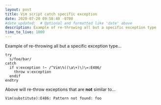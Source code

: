 ```yaml
---
layout: post
title: Vim script catch specific exception
date: 2020-07-20 09:58:40 -0700
#date_updated:  # Optional and formatted like 'date' above
description: Example of re-throwing all but a specific exception type
time_to_live: 1800
---
```




Example of re-throwing all but a specific exception type...


```vim
try
  s/foo/bar/
catch
  if v:exception !~ /^Vim\%((\a\+)\)\=:E486/
    throw v:exception
  endif
endtry
```


Above will re-throw exceptions that are **not** similar to...


```
Vim(substitute):E486: Pattern not found: foo
```
